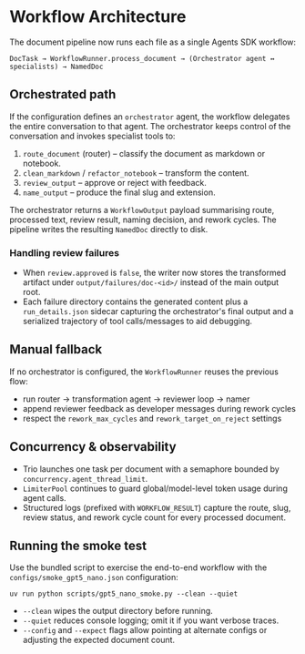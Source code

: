 # Workflow Architecture

The document pipeline now runs each file as a single Agents SDK workflow:

```
DocTask → WorkflowRunner.process_document → (Orchestrator agent ↔ specialists) → NamedDoc
```

## Orchestrated path

If the configuration defines an `orchestrator` agent, the workflow delegates the
entire conversation to that agent. The orchestrator keeps control of the
conversation and invokes specialist tools to:

1. `route_document` (router) – classify the document as markdown or notebook.
2. `clean_markdown` / `refactor_notebook` – transform the content.
3. `review_output` – approve or reject with feedback.
4. `name_output` – produce the final slug and extension.

The orchestrator returns a `WorkflowOutput` payload summarising route, processed
text, review result, naming decision, and rework cycles. The pipeline writes the
resulting `NamedDoc` directly to disk.

### Handling review failures

- When `review.approved` is `false`, the writer now stores the transformed
  artifact under `output/failures/doc-<id>/` instead of the main output root.
- Each failure directory contains the generated content plus a
  `run_details.json` sidecar capturing the orchestrator's final output and a
  serialized trajectory of tool calls/messages to aid debugging.

## Manual fallback

If no orchestrator is configured, the `WorkflowRunner` reuses the previous flow:

- run router → transformation agent → reviewer loop → namer
- append reviewer feedback as developer messages during rework cycles
- respect the `rework_max_cycles` and `rework_target_on_reject` settings

## Concurrency & observability

- Trio launches one task per document with a semaphore bounded by
  `concurrency.agent_thread_limit`.
- `LimiterPool` continues to guard global/model-level token usage during agent
  calls.
- Structured logs (prefixed with `WORKFLOW_RESULT`) capture the route, slug,
  review status, and rework cycle count for every processed document.

## Running the smoke test

Use the bundled script to exercise the end-to-end workflow with the
`configs/smoke_gpt5_nano.json` configuration:

```
uv run python scripts/gpt5_nano_smoke.py --clean --quiet
```

- `--clean` wipes the output directory before running.
- `--quiet` reduces console logging; omit it if you want verbose traces.
- `--config` and `--expect` flags allow pointing at alternate configs or
  adjusting the expected document count.
